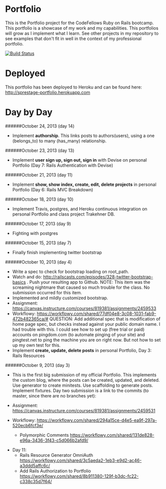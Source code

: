 Portfolio
=========
This is the Portfolio project for the CodeFellows Ruby on Rails bootcamp.  This portfolio
is a showcase of my work and my capabilities.  This portfolios will grow as I implement
what I learn.  See other projects in my repository to see examples that don't fit in well
in the context of my professional portfolio.

[![Build Status](https://travis-ci.org/sprestage/Portfolio.png?branch=master)](https://travis-ci.org/sprestage/Portfolio)

Deployed
========
This portfolio has been deployed to Heroku and can be found here: http://sprestage-portfolio.herokuapp.com


Day by Day
=======

######October 24, 2013 (day 14)
- Implement <b>authorship</b>.  This links posts to authors(users), using a one (belongs_to) to many (has_many) relationship.

######October 23, 2013 (day 13)
- Implement <b>user sign up, sign out, sign in</b> with Devise on personal Portfolio (Day 7: Rails Authentication with Devise)

######October 21, 2013 (day 11)
- Implement <b>show, show index, create, edit, delete projects</b> in personal Portfolio (Day 6: Rails MVC Breakdown)

######October 18, 2013 (day 10)
- Implement Travis, postgres, and Heroku continuous integration on personal Portfolio and class project Trakehner DB.

######October 17, 2013 (day 9)
- Fighting with postgres

######October 15, 2013 (day 7)
- Finally finish implementing twitter bootstrap

######October 10, 2013 (day 4)
- Write a spec to check for bootstrap loading on root_path.
- Watch and do: http://railscasts.com/episodes/328-twitter-bootstrap-basics . Push your resulting app to Github.
NOTE: This item was the screaming nightmare that caused so much trouble for the class.  No submission occurred for this item.
- Implemented and mildly customized bootstrap.
- Assignment: https://canvas.instructure.com/courses/819381/assignments/2459533
- Workflowy: https://workflowy.com/shared/77df04e8-3c08-1031-fab9-472b482365ca/#
QUESTION: Add additional spec that is modification of home page spec, but checks instead against your public domain name.  I had trouble with this.  I could see how to set up
(free trial or paid) accounts on pingdom.com (to automate pinging of your site) and
pingtest.net to ping the machine you are on right now.  But not how to set up my own
test for this.
- Implement <b>create, update, delete posts</b> in personal Portfolio, Day 3: Rails Resources


######October 9, 2013 (day 3)
- This is the first big submission of my official Portfolio.  This implements the custom blog, where the posts can be created, updated, and deleted.  Use generator to create minitests.  Use scaffolding to generate posts.  Implement fixtures.  Day two submission
is a link to the commits (to master, since there are no branches yet):
- Assignment: https://canvas.instructure.com/courses/819381/assignments/2459531
- Workflowy: https://workflowy.com/shared/294a15ce-d4e5-ea9f-297a-520ecb6fcf3e/


  * Polymorphic Comments https://workflowy.com/shared/131de828-e96a-3436-3f43-c5d066b2afd9/
* Day 11:
  * Rails Resource Generator OmniAuth https://workflowy.com/shared/3c5aeda2-1eb3-e9d2-ac46-a3ddd5affc6c/
  * Add Rails Authorization to Portfolio https://workflowy.com/shared/8b911380-129f-b3dc-fc22-c338c35d7f64/
